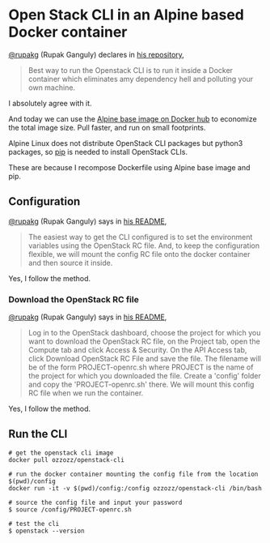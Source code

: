 # Open Stack CLI in an Alpine based Docker container

[@rupakg](https://github.com/rupakg) (Rupak Ganguly) declares in [his repository](https://github.com/rupakg/openstack-cli/blob/master/README.md),

>Best way to run the Openstack CLI is to run it inside a Docker container which eliminates amy dependency hell and polluting your own machine.

I absolutely agree with it.

And today we can use the [Alpine base image on Docker hub](https://hub.docker.com/_/alpine/) to economize the total image size. Pull faster, and run on small footprints.

Alpine Linux does not distribute OpenStack CLI packages but python3 packages, so [pip](https://pip.pypa.io/en/stable/) is needed to install OpenStack CLIs.

These are because I recompose Dockerfile using Alpine base image and pip.

## Configuration

[@rupakg](https://github.com/rupakg) (Rupak Ganguly) says in [his README](https://github.com/rupakg/openstack-cli/blob/master/README.md),

> The easiest way to get the CLI configured is to set the environment variables using the OpenStack RC file. And, to keep the configuration flexible, we will mount the config RC file onto the docker container and then source it inside.

Yes, I follow the method.

### Download the OpenStack RC file

[@rupakg](https://github.com/rupakg) (Rupak Ganguly) says in [his README](https://github.com/rupakg/openstack-cli/blob/master/README.md),

> Log in to the OpenStack dashboard, choose the project for which you want to download the OpenStack RC file, on the Project tab, open the Compute tab and click Access & Security.
On the API Access tab, click Download OpenStack RC File and save the file. The filename will be of the form PROJECT-openrc.sh where PROJECT is the name of the project for which you downloaded the file.
Create a 'config' folder and copy the 'PROJECT-openrc.sh' there. We will mount this config RC file when we run the container.

Yes, I follow the method.

## Run the CLI

```
# get the openstack cli image
docker pull ozzozz/openstack-cli

# run the docker container mounting the config file from the location $(pwd)/config  
docker run -it -v $(pwd)/config:/config ozzozz/openstack-cli /bin/bash

# source the config file and input your password
$ source /config/PROJECT-openrc.sh

# test the cli
$ openstack --version
```
